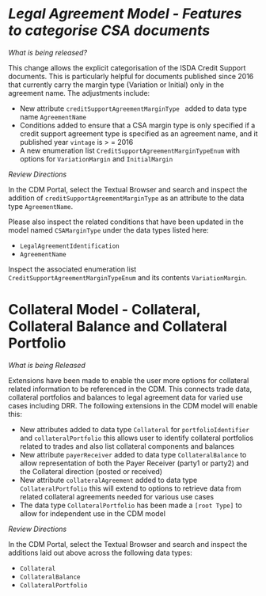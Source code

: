 # *Legal Agreement Model - Features to categorise CSA documents*

_What is being released?_

This change allows the explicit categorisation of the ISDA Credit Support documents. This is particularly helpful for documents published since 2016 that currently carry the margin type (Variation or Initial) only in the agreement name. The adjustments include:

* New attribute `creditSupportAgreementMarginType ` added to data type name `AgreementName` 
* Conditions added to ensure that a CSA margin type is only specified if a credit support agreement type is specified as an agreement name, and it published year `vintage` is > = 2016
* A new enumeration list `CreditSupportAgreementMarginTypeEnum` with options for `VariationMargin` and `InitialMargin`

_Review Directions_

In the CDM Portal, select the Textual Browser and search and inspect the addition of `creditSupportAgreementMarginType` as an attribute to the data type `AgreementName`.

Please also inspect the related conditions that have been updated in the model named `CSAMarginType` under the data types listed here:

* `LegalAgreementIdentification`
* `AgreementName`

Inspect the associated enumeration list `CreditSupportAgreementMarginTypeEnum` and its contents `VariationMargin`.

# Collateral Model - Collateral, Collateral Balance and Collateral Portfolio

_What is being Released_

Extensions have been made to enable the user more options for collateral related information to be referenced in the CDM. This connects trade data, collateral portfolios and balances to legal agreement data for varied use cases including DRR. The following extensions in the CDM model will enable this:

* New attributes added to data type `Collateral` for `portfolioIdentifier` and `collateralPortfolio` this allows user to identify collateral portfolios related to trades and also list collateral components and balances
* New attribute `payerReceiver` added to data type `CollateralBalance` to allow representation of both the Payer Receiver (party1 or party2) and the Collateral direction (posted or received)
* New attribute `collateralAgreement` added to data type `CollateralPortfolio` this will extend to options to retrieve data from related collateral agreements needed for various use cases
* The data type `CollateralPortfolio` has been made a `[root Type]` to allow for independent use in the CDM model

_Review Directions_

In the CDM Portal, select the Textual Browser and search and inspect the additions laid out above across the following data types:

* `Collateral`
* `CollateralBalance`
* `CollateralPortfolio`
